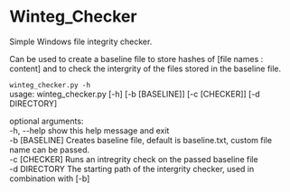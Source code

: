 # Winteg_Checker
Simple Windows file integrity checker.

Can be used to create a baseline file to store hashes of [file names : content] and to check the intergrity of the files stored in the baseline file.    

`winteg_checker.py -h`  
usage: winteg_checker.py [-h] [-b [BASELINE]] [-c [CHECKER]] [-d DIRECTORY]  

optional arguments:  
  -h, --help     show this help message and exit  
  -b [BASELINE]  Creates baseline file, default is baseline.txt, custom file
                 name can be passed.  
  -c [CHECKER]   Runs an intregrity check on the passed baseline file  
  -d DIRECTORY   The starting path of the intergrity checker, used in
                 combination with [-b]  
